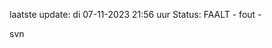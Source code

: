 laatste update: 
di 07-11-2023 21:56   uur 
Status: FAALT - fout - 
<div class="service R">svn</div>
